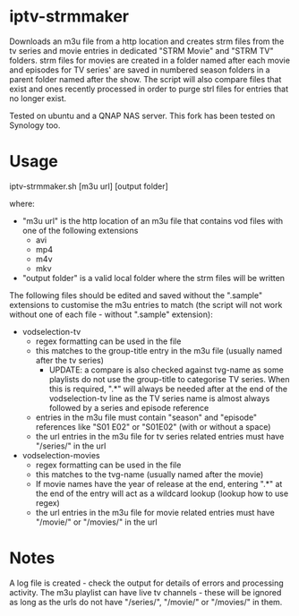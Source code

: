 # iptv-strmmaker
Downloads an m3u file from a http location and creates strm files from the tv series and movie entries in dedicated "STRM Movie" and "STRM TV" folders. strm files for movies are created in a folder named after each movie and episodes for TV series' are saved in numbered season folders in a parent folder named after the show. The script will also compare files that exist and ones recently processed in order to purge strl files for entries that no longer exist.

Tested on ubuntu and a QNAP NAS server.
This fork has been tested on Synology too.

# Usage
iptv-strmmaker.sh [m3u url] [output folder]

where:
* "m3u url" is the http location of an m3u file that contains vod files with one of the following extensions
  * avi
  * mp4
  * m4v
  * mkv
* "output folder" is a valid local folder where the strm files will be written

The following files should be edited and saved without the ".sample" extensions to customise the m3u entries to match (the script will not work without one of each file - without ".sample" extension):
* vodselection-tv
  * regex formatting can be used in the file
  * this matches to the group-title entry in the m3u file (usually named after the tv series)
    * UPDATE: a compare is also checked against tvg-name as some playlists do not use the group-title to categorise TV series. When this is required, ".*" will always be needed after at the end of the vodselection-tv line as the TV series name is almost always followed by a series and episode reference
  * entries in the m3u file must contain "season" and "episode" references like "S01 E02" or "S01E02" (with or without a space)
  * the url entries in the m3u file for tv series related entries must have "/series/" in the url
* vodselection-movies
  * regex formatting can be used in the file
  * this matches to the tvg-name (usually named after the movie)
  * If movie names have the year of release at the end, entering ".*" at the end of the entry will act as a wildcard lookup (lookup how to use regex)
  * the url entries in the m3u file for movie related entries must have "/movie/" or "/movies/" in the url

# Notes
A log file is created - check the output for details of errors and processing activity.
The m3u playlist can have live tv channels - these will be ignored as long as the urls do not have "/series/", "/movie/" or "/movies/" in them.
